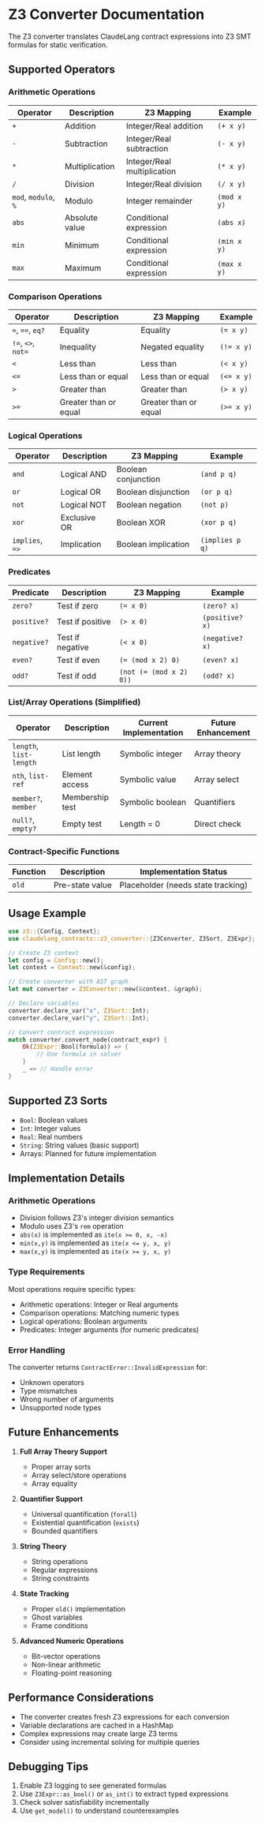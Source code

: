 # Z3 Converter Documentation

The Z3 converter translates ClaudeLang contract expressions into Z3 SMT formulas for static verification.

## Supported Operators

### Arithmetic Operations

| Operator | Description | Z3 Mapping | Example |
|----------|-------------|------------|---------|
| `+` | Addition | Integer/Real addition | `(+ x y)` |
| `-` | Subtraction | Integer/Real subtraction | `(- x y)` |
| `*` | Multiplication | Integer/Real multiplication | `(* x y)` |
| `/` | Division | Integer/Real division | `(/ x y)` |
| `mod`, `modulo`, `%` | Modulo | Integer remainder | `(mod x y)` |
| `abs` | Absolute value | Conditional expression | `(abs x)` |
| `min` | Minimum | Conditional expression | `(min x y)` |
| `max` | Maximum | Conditional expression | `(max x y)` |

### Comparison Operations

| Operator | Description | Z3 Mapping | Example |
|----------|-------------|------------|---------|
| `=`, `==`, `eq?` | Equality | Equality | `(= x y)` |
| `!=`, `<>`, `not=` | Inequality | Negated equality | `(!= x y)` |
| `<` | Less than | Less than | `(< x y)` |
| `<=` | Less than or equal | Less than or equal | `(<= x y)` |
| `>` | Greater than | Greater than | `(> x y)` |
| `>=` | Greater than or equal | Greater than or equal | `(>= x y)` |

### Logical Operations

| Operator | Description | Z3 Mapping | Example |
|----------|-------------|------------|---------|
| `and` | Logical AND | Boolean conjunction | `(and p q)` |
| `or` | Logical OR | Boolean disjunction | `(or p q)` |
| `not` | Logical NOT | Boolean negation | `(not p)` |
| `xor` | Exclusive OR | Boolean XOR | `(xor p q)` |
| `implies`, `=>` | Implication | Boolean implication | `(implies p q)` |

### Predicates

| Predicate | Description | Z3 Mapping | Example |
|-----------|-------------|------------|---------|
| `zero?` | Test if zero | `(= x 0)` | `(zero? x)` |
| `positive?` | Test if positive | `(> x 0)` | `(positive? x)` |
| `negative?` | Test if negative | `(< x 0)` | `(negative? x)` |
| `even?` | Test if even | `(= (mod x 2) 0)` | `(even? x)` |
| `odd?` | Test if odd | `(not (= (mod x 2) 0))` | `(odd? x)` |

### List/Array Operations (Simplified)

| Operator | Description | Current Implementation | Future Enhancement |
|----------|-------------|----------------------|-------------------|
| `length`, `list-length` | List length | Symbolic integer | Array theory |
| `nth`, `list-ref` | Element access | Symbolic value | Array select |
| `member?`, `member` | Membership test | Symbolic boolean | Quantifiers |
| `null?`, `empty?` | Empty test | Length = 0 | Direct check |

### Contract-Specific Functions

| Function | Description | Implementation Status |
|----------|-------------|--------------------|
| `old` | Pre-state value | Placeholder (needs state tracking) |

## Usage Example

```rust
use z3::{Config, Context};
use claudelang_contracts::z3_converter::{Z3Converter, Z3Sort, Z3Expr};

// Create Z3 context
let config = Config::new();
let context = Context::new(&config);

// Create converter with AST graph
let mut converter = Z3Converter::new(&context, &graph);

// Declare variables
converter.declare_var("x", Z3Sort::Int);
converter.declare_var("y", Z3Sort::Int);

// Convert contract expression
match converter.convert_node(contract_expr) {
    Ok(Z3Expr::Bool(formula)) => {
        // Use formula in solver
    }
    _ => // Handle error
}
```

## Supported Z3 Sorts

- `Bool`: Boolean values
- `Int`: Integer values
- `Real`: Real numbers
- `String`: String values (basic support)
- Arrays: Planned for future implementation

## Implementation Details

### Arithmetic Operations

- Division follows Z3's integer division semantics
- Modulo uses Z3's `rem` operation
- `abs(x)` is implemented as `ite(x >= 0, x, -x)`
- `min(x,y)` is implemented as `ite(x <= y, x, y)`
- `max(x,y)` is implemented as `ite(x >= y, x, y)`

### Type Requirements

Most operations require specific types:
- Arithmetic operations: Integer or Real arguments
- Comparison operations: Matching numeric types
- Logical operations: Boolean arguments
- Predicates: Integer arguments (for numeric predicates)

### Error Handling

The converter returns `ContractError::InvalidExpression` for:
- Unknown operators
- Type mismatches
- Wrong number of arguments
- Unsupported node types

## Future Enhancements

1. **Full Array Theory Support**
   - Proper array sorts
   - Array select/store operations
   - Array equality

2. **Quantifier Support**
   - Universal quantification (`forall`)
   - Existential quantification (`exists`)
   - Bounded quantifiers

3. **String Theory**
   - String operations
   - Regular expressions
   - String constraints

4. **State Tracking**
   - Proper `old()` implementation
   - Ghost variables
   - Frame conditions

5. **Advanced Numeric Operations**
   - Bit-vector operations
   - Non-linear arithmetic
   - Floating-point reasoning

## Performance Considerations

- The converter creates fresh Z3 expressions for each conversion
- Variable declarations are cached in a HashMap
- Complex expressions may create large Z3 terms
- Consider using incremental solving for multiple queries

## Debugging Tips

1. Enable Z3 logging to see generated formulas
2. Use `Z3Expr::as_bool()` or `as_int()` to extract typed expressions
3. Check solver satisfiability incrementally
4. Use `get_model()` to understand counterexamples